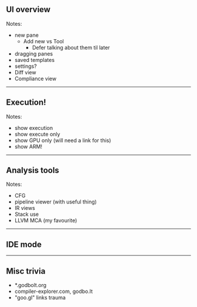 ## UI overview

Notes:
- new pane
  - Add new vs Tool
    - Defer talking about them til later
- dragging panes
- saved templates
- settings?
- Diff view
- Compliance view

---

## Execution!

Notes:
- show execution
- show execute only
- show GPU only (will need a link for this)
- show ARM!

---

## Analysis tools

Notes:
- CFG
- pipeline viewer (with useful thing)
- IR views
- Stack use
- LLVM MCA (my favourite)

---

## IDE mode

---

## Misc trivia

- *.godbolt.org
- compiler-explorer.com, godbo.lt
- "goo.gl" links trauma

